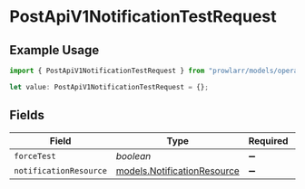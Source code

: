 # PostApiV1NotificationTestRequest

## Example Usage

```typescript
import { PostApiV1NotificationTestRequest } from "prowlarr/models/operations";

let value: PostApiV1NotificationTestRequest = {};
```

## Fields

| Field                                                               | Type                                                                | Required                                                            | Description                                                         |
| ------------------------------------------------------------------- | ------------------------------------------------------------------- | ------------------------------------------------------------------- | ------------------------------------------------------------------- |
| `forceTest`                                                         | *boolean*                                                           | :heavy_minus_sign:                                                  | N/A                                                                 |
| `notificationResource`                                              | [models.NotificationResource](../../models/notificationresource.md) | :heavy_minus_sign:                                                  | N/A                                                                 |